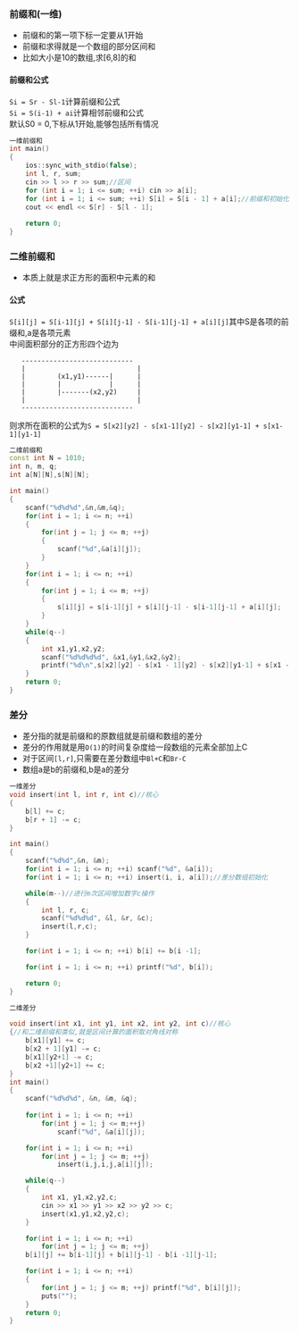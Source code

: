 ### 前缀和(一维)
- 前缀和的第一项下标一定要从1开始
- 前缀和求得就是一个数组的部分区间和
- 比如大小是10的数组,求[6,8]的和
#### 前缀和公式
`Si = Sr - Sl-1`计算前缀和公式\
`Si = S(i-1) + ai`计算相邻前缀和公式\
默认S0 = 0,下标从1开始,能够包括所有情况

```c++
一维前缀和
int main()
{
	ios::sync_with_stdio(false);
	int l, r, sum;
	cin >> l >> r >> sum;//区间
	for (int i = 1; i <= sum; ++i) cin >> a[i];
	for (int i = 1; i <= sum; ++i) S[i] = S[i - 1] + a[i];//前缀和初始化
	cout << endl << S[r] - S[l - 1];
	
	return 0;
}
```
### 二维前缀和
- 本质上就是求正方形的面积中元素的和
#### 公式
`S[i][j] = S[i-1][j] + S[i][j-1] - S[i-1][j-1] + a[i][j]`其中S是各项的前缀和,a是各项元素\
中间面积部分的正方形四个边为

       ----------------------------
       |                            |
       |        (x1,y1)------|      |
       |        |            |      |
       |        |-------(x2,y2)     |
       |                            |
       ----------------------------
则求所在面积的公式为`S = S[x2][y2] - s[x1-1][y2] - s[x2][y1-1] + s[x1-1][y1-1]`
```c++
二维前缀和
const int N = 1010;
int n, m, q;
int a[N][N],s[N][N];

int main()
{
    scanf("%d%d%d",&n,&m,&q);
    for(int i = 1; i <= n; ++i)
    {
        for(int j = 1; j <= m; ++j)
        {
            scanf("%d",&a[i][j]);
        }
    }
    for(int i = 1; i <= n; ++i)
    {
        for(int j = 1; i <= m; ++j)
        {
            s[i][j] = s[i-1][j] + s[i][j-1] - s[i-1][j-1] + a[i][j];
        }
    }
    while(q--)
    {
        int x1,y1,x2,y2;
        scanf("%d%d%d%d", &x1,&y1,&x2,&y2);
        printf("%d\n",s[x2][y2] - s[x1 - 1][y2] - s[x2][y1-1] + s[x1 - 1][y1 -1]);
    }
    return 0;
}

```
### 差分
- 差分指的就是前缀和的原数组就是前缀和数组的差分
- 差分的作用就是用`O(1)`的时间复杂度给一段数组的元素全部加上C
- 对于区间`[l,r]`,只需要在差分数组中`Bl+C`和`Br-C`
- 数组a是b的前缀和,b是a的差分
```c++
一维差分
void insert(int l, int r, int c)//核心
{
    b[l] += c;
    b[r + 1] -= c;
}

int main()
{
    scanf("%d%d",&n, &m);
    for(int i = 1; i <= n; ++i) scanf("%d", &a[i]);
    for(int i = 1; i <= n; ++i) insert(i, i, a[i]);//差分数组初始化

    while(m--)//进行m次区间增加数字c操作
    {
        int l, r, c;
        scanf("%d%d%d", &l, &r, &c);
        insert(l,r,c);
    }

    for(int i = 1; i <= n; ++i) b[i] += b[i -1];

    for(int i = 1; i <= n; ++i) printf("%d", b[i]);

    return 0;
}
```
```c++
二维差分

void insert(int x1, int y1, int x2, int y2, int c)//核心
{//和二维前缀和类似,就是区间计算的面积取对角线对称
    b[x1][y1] += c;
    b[x2 + 1][y1] -= c;
    b[x1][y2+1] -= c;
    b[x2 +1][y2+1] += c;
}
int main()
{
    scanf("%d%d%d", &n, &m, &q);
    
    for(int i = 1; i <= n; ++i)
        for(int j = 1; j <= m;++j)
            scanf("%d", &a[i][j]);

    for(int i = 1; i <= n; ++i)
        for(int j = 1; j <= m; ++j)
            insert(i,j,i,j,a[i][j]);

    while(q--)
    {
        int x1, y1,x2,y2,c;
        cin >> x1 >> y1 >> x2 >> y2 >> c;
        insert(x1,y1,x2,y2,c);
    }

    for(int i = 1; i <= n; ++i)
        for(int j = 1; j <= m; ++j)
    b[i][j] += b[i-1][j] + b[i][j-1] - b[i -1][j-1];

    for(int i = 1; i <= n; ++i)
    {
        for(int j = 1; j <= m; ++j) printf("%d", b[i][j]);
        puts("");
    }
    return 0;
}
``````